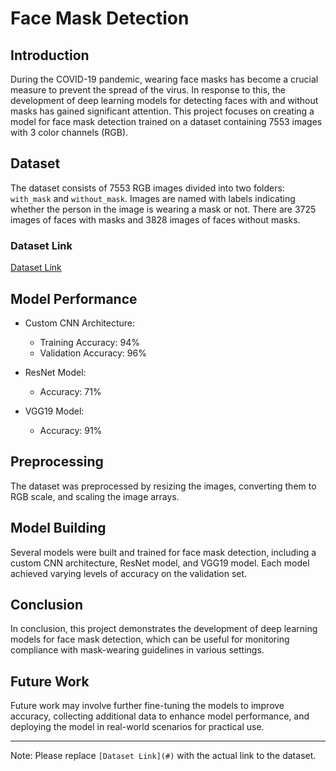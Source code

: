 # Face Mask Detection

## Introduction
During the COVID-19 pandemic, wearing face masks has become a crucial measure to prevent the spread of the virus. In response to this, the development of deep learning models for detecting faces with and without masks has gained significant attention. This project focuses on creating a model for face mask detection trained on a dataset containing 7553 images with 3 color channels (RGB).

## Dataset
The dataset consists of 7553 RGB images divided into two folders: `with_mask` and `without_mask`. Images are named with labels indicating whether the person in the image is wearing a mask or not. There are 3725 images of faces with masks and 3828 images of faces without masks.

### Dataset Link
[Dataset Link]([(https://www.kaggle.com/datasets/omkargurav/face-mask-dataset)])

## Model Performance
- Custom CNN Architecture:
  - Training Accuracy: 94%
  - Validation Accuracy: 96%
  
- ResNet Model:
  - Accuracy: 71%
  
- VGG19 Model:
  - Accuracy: 91%

## Preprocessing
The dataset was preprocessed by resizing the images, converting them to RGB scale, and scaling the image arrays.

## Model Building
Several models were built and trained for face mask detection, including a custom CNN architecture, ResNet model, and VGG19 model. Each model achieved varying levels of accuracy on the validation set.

## Conclusion
In conclusion, this project demonstrates the development of deep learning models for face mask detection, which can be useful for monitoring compliance with mask-wearing guidelines in various settings.

## Future Work
Future work may involve further fine-tuning the models to improve accuracy, collecting additional data to enhance model performance, and deploying the model in real-world scenarios for practical use.

---
Note: Please replace `[Dataset Link](#)` with the actual link to the dataset.

